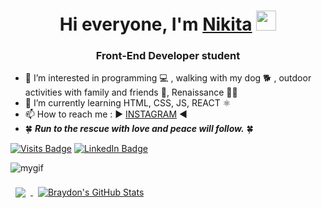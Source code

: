 
<h1 align="center">Hi everyone, I'm <a href="https://www.linkedin.com/in/%D0%BD%D0%B8%D0%BA%D0%B8%D1%82%D0%B0-%D0%BA%D1%83%D1%85%D0%B0%D1%80%D1%87%D1%83%D0%BA-263763224/" target="_blank">Nikita</a> 
<img src="https://github.com/blackcater/blackcater/raw/main/images/Hi.gif" height="32"/></h1>
<h3 align="center"> Front-End Developer student</h3>

- 👀 I’m interested in programming 💻 , walking with my dog 🐕 , outdoor activities with family and friends 🍁, Renaissance 👨‍🎓
- 🌱 I’m currently learning HTML, CSS, JS, REACT ⚛️
- 📫 How to reach me : ▶️ <a href="https://www.instagram.com/nikitakukharchuk/">INSTAGRAM</a> ◀️
- 🍀 __*Run to the rescue with love and peace will follow.*__ 🍀
 
[![Visits Badge](https://badges.pufler.dev/visits/nikitakukharchuk/nikitakukharchuk)](https:braydoncoyer.dev)
[![LinkedIn Badge](https://img.shields.io/badge/LinkedIn-Profile-informational?style=flat&logo=linkedin&logoColor=white&color=0D76A8)](https://www.linkedin.com/in/%D0%BD%D0%B8%D0%BA%D0%B8%D1%82%D0%B0-%D0%BA%D1%83%D1%85%D0%B0%D1%80%D1%87%D1%83%D0%BA-263763224/)

![mygif](https://media.giphy.com/media/cFkiFMDg3iFoI/giphy.gif)

<a href="https://github.com/nikitakukharchuk">
  <img align="center" style="margin:0.5rem" src="https://github-readme-stats.vercel.app/api/top-langs/?username=nikitakukharchuk&hide=html,css&title_color=ffffff&text_color=c9cacc&icon_color=4AB197&bg_color=1A2B34" />
</a>

<a href="https://github.com/nikitakukharchuk">
  <img align="center" style="margin:0.5rem" src="https://github-readme-stats.vercel.app/api?username=nikitakukharchuk&show_icons=true&line_height=27&count_private=true&title_color=ffffff&text_color=c9cacc&icon_color=4AB097&bg_color=1A2B34" alt="Braydon's GitHub Stats" />
</a>
